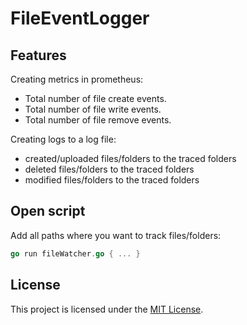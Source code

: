 # FileEventLogger

## Features

Creating metrics in prometheus:

- Total number of file create events.
- Total number of file write events.
- Total number of file remove events.

Creating logs to a log file:

- created/uploaded files/folders to the traced folders
- deleted files/folders to the traced folders
- modified files/folders to the traced folders

## Open script

Add all paths where you want to track files/folders:

```go
go run fileWatcher.go { ... }
```


## License

This project is licensed under the [MIT License](LICENSE).
